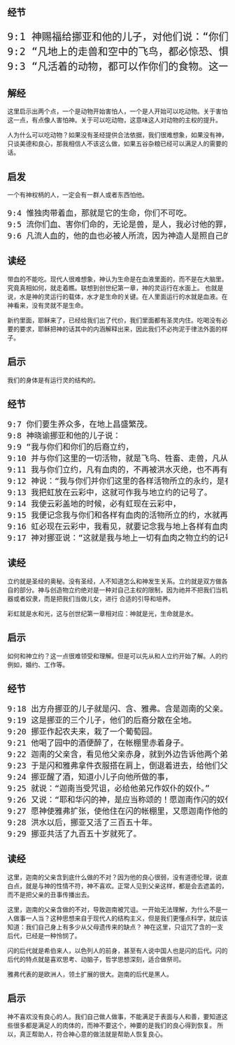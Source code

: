 ## 经节
<pre style="font-size: 23px;">
9:1 神赐福给挪亚和他的儿子，对他们说：“你们要生养众多，遍满了地。”
9:2 “凡地上的走兽和空中的飞鸟，都必惊恐、惧怕你们。连地上一切的昆虫并海里一切的鱼，都交付你们的手。”
9:3 “凡活着的动物，都可以作你们的食物。这一切我都赐给你们，如同菜蔬一样。”
</pre>

## 解经

这里启示出两个点，一个是动物开始害怕人，一个是人开始可以吃动物。关于害怕这一点，有点像人害怕神。关于可以吃动物，这意味这人对动物的主权的提升。

人为什么可以吃动物？如果没有圣经提供合法依据，我们很难想象，如果没有神，只谈美德和良心，那我相信人不该这么做，如果五谷杂粮已经可以满足人的需要的话。


## 启发

一个有神权柄的人，一定会有一群人或者东西怕他。

<pre style="font-size: 18px;">
9:4 惟独肉带着血，那就是它的生命，你们不可吃。
9:5 流你们血、害你们命的，无论是兽，是人，我必讨他的罪，就是向各人的弟兄也是如此。
9:6 凡流人血的，他的血也必被人所流，因为神造人是照自己的形像造的。
</pre>
## 读经

带血的不能吃。现代人很难想象，神认为生命是在血液里面的，而不是在大脑里。究竟真相如何，就走着瞧。联想到创世纪第一章，神的灵运行在水面上。
也就是说，水是神的灵运行的载体，水才是生命的关键。在人里面运行的水就是血液。在神看来，没有灵就不是生命。

新约里面，耶稣来了，已经给我们出了代价，我们里面都有圣灵内住。吃喝没有必要的要求，耶稣把神的话其中的内涵解释出来，因此我们不必拘泥于律法外面的样子。

## 启示

我们的身体是有运行灵的结构的。

## 经节
<pre style="font-size: 18px;">
9:7 你们要生养众多，在地上昌盛繁茂。
9:8 神晓谕挪亚和他的儿子说：
9:9 “我与你们和你们的后裔立约，
9:10 并与你们这里的一切活物，就是飞鸟、牲畜、走兽，凡从方舟里出来的活物立约。
9:11 我与你们立约，凡有血肉的，不再被洪水灭绝，也不再有洪水毁坏地了。”
9:12 神说：“我与你们并你们这里的各样活物所立的永约，是有记号的。
9:13 我把虹放在云彩中，这就可作我与地立约的记号了。
9:14 我使云彩盖地的时候，必有虹现在云彩中，
9:15 我便记念我与你们和各样有血肉的活物所立的约，水就再不泛滥，毁坏一切有血肉的物了。
9:16 虹必现在云彩中，我看见，就要记念我与地上各样有血肉的活物所立的永约。”
9:17 神对挪亚说：“这就是我与地上一切有血肉之物立约的记号了。”
</pre>
## 读经

立约就是圣经的奥秘。没有圣经，人不知道怎么和神发生关系。立约就是双方做各自的部分。神与创造物立约绝对是一种对自己主权的限制，因为祂并不把我们当机器或者奴隶，而是把我们当做儿女，进行
合适的引导和培养。

彩虹就是水和光，这与创世纪第一章相对应：神就是光，生命就是水。

## 启示

如何和神立约？这一点很难领受和理解。但是可以先从和人立约开始了解。人的约例如，婚约、工作等。

## 经节
<pre style="font-size: 18px;">
9:18 出方舟挪亚的儿子就是闪、含、雅弗。含是迦南的父亲。
9:19 这是挪亚的三个儿子，他们的后裔分散在全地。
9:20 挪亚作起农夫来，栽了一个葡萄园。
9:21 他喝了园中的酒便醉了，在帐棚里赤着身子。
9:22 迦南的父亲含，看见他父亲赤身，就到外边告诉他两个弟兄。
9:23 于是闪和雅弗拿件衣服搭在肩上，倒退着进去，给他们父亲盖上。他们背着脸，就看不见父亲的赤身。
9:24 挪亚醒了酒，知道小儿子向他所做的事，
9:25 就说：“迦南当受咒诅，必给他弟兄作奴仆的奴仆。”
9:26 又说：“耶和华闪的神，是应当称颂的！愿迦南作闪的奴仆。
9:27 愿神使雅弗扩张，使他住在闪的帐棚里，又愿迦南作他的奴仆。”
9:28 洪水以后，挪亚又活了三百五十年。
9:29 挪亚共活了九百五十岁就死了。
</pre>

## 读经

这里，迦南的父亲含到底什么做的不对？因为他的良心很弱，没有道德伦理，说直白点，就是与神的性情不符，神不喜欢。正常人见到父亲这样，都是会去遮盖的，而不是把父亲的丑事传播出去。

这里，迦南的父亲含做的不对，导致迦南被咒诅。一开始无法理解，为什么不是一人做事一人当？这种思想来自于现代人的结构主义，但是我们更懂点科学，就应该知道：我们自己身上有多少从父母遗传来的缺点？
神在这里，只诅咒了含的一支后代，已经是一种怜悯了。

闪的后代就是希伯来人，以色列人的前身，甚至有人说中国人也是闪的后代。闪的后代的特点就是喜欢思考、动脑子，哲学思想深刻，适合做祭司。

雅弗代表的是欧洲人，领土扩展的很大。迦南的后代是黑人。

## 启示

神不喜欢没有良心的人。我们自己做人做事，不能满足于表面与人和善，要知道这些很多都是满足人的肉体的，而神不要这个，神要的是我们的良心得到恢复。
所以，真正帮助人，符合神心意的做法就是帮助人恢复良心。

